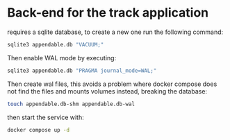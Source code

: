 # Back-end for the track application

requires a sqlite database, to create a new one run the following command:

```bash
sqlite3 appendable.db "VACUUM;"
```

Then enable WAL mode by executing:
```bash
sqlite3 appendable.db "PRAGMA journal_mode=WAL;"
```

Then create wal files, this avoids a problem where docker compose does not find the files and mounts volumes instead, breaking the database:
```bash
touch appendable.db-shm appendable.db-wal
```

then start the service with:
```bash
docker compose up -d
```

